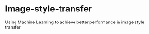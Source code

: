 # Image-style-transfer
Using Machine Learning to achieve better performance in image style transfer
